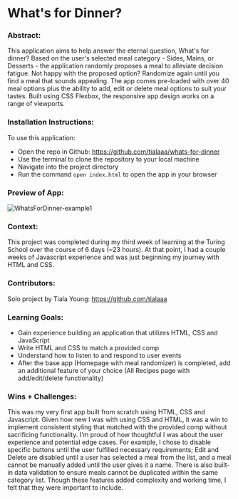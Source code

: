 # What's for Dinner? 

### Abstract:
[//]: <> (Briefly describe what you built and its features. What problem is the app solving? How does this application solve that problem?)
This application aims to help answer the eternal question, What's for dinner? Based on the user's selected meal category - Sides, Mains, or Desserts - the application randomly proposes a meal to alleviate decision fatigue. Not happy with the proposed option? Randomize again until you find a meal that sounds appealing. The app comes pre-loaded with over 40 meal options plus the ability to add, edit or delete meal options to suit your tastes. Built using CSS Flexbox, the responsive app design works on a range of viewports.

### Installation Instructions:
[//]: <> (What steps does a person have to take to get your app cloned down and running?)
To use this application:
- Open the repo in Github: https://github.com/tialaaa/whats-for-dinner
- Use the terminal to clone the repository to your local machine
- Navigate into the project directory
- Run the command `open index.html` to open the app in your browser

### Preview of App:
[//]: <> (Provide ONE gif or screenshot of your application - choose the "coolest" piece of functionality to show off.)
![WhatsForDinner-example1](https://user-images.githubusercontent.com/121128718/219996701-e0a99f53-47aa-4337-ae4c-b5d458048ec1.gif)

### Context:
[//]: <> (Give some context for the project here. How long did you have to work on it? How far into the Turing program are you?)
This project was completed during my third week of learning at the Turing School over the course of 6 days (~23 hours). At that point, I had a couple weeks of Javascript experience and was just beginning my journey with HTML and CSS.

### Contributors:
[//]: <> (Who worked on this application? Link to their GitHubs.)
Solo project by Tiala Young: https://github.com/tialaaa

### Learning Goals:
[//]: <> (What were the learning goals of this project? What tech did you work with?)
- Gain experience building an application that utilizes HTML, CSS and JavaScript
- Write HTML and CSS to match a provided comp
- Understand how to listen to and respond to user events
- After the base app (Homepage with meal randomizer) is completed, add an additional feature of your choice (All Recipes page with add/edit/delete functionality)

### Wins + Challenges:
[//]: <> (What are 2-3 wins you have from this project? What were some challenges you faced - and how did you get over them?)
This was my very first app built from scratch using HTML, CSS and Javascript. Given how new I was with using CSS and HTML, it was a win to implement consistent styling that matched with the provided comp without sacrificing functionality. I'm proud of how thoughtful I was about the user experience and potential edge cases. For example, I chose to disable specific buttons until the user fulfilled necessary requirements; Edit and Delete are disabled until a user has selected a meal from the list, and a meal cannot be manually added until the user gives it a name. There is also built-in data validation to ensure meals cannot be duplicated within the same category list. Though these features added complexity and working time, I felt that they were important to include. 
